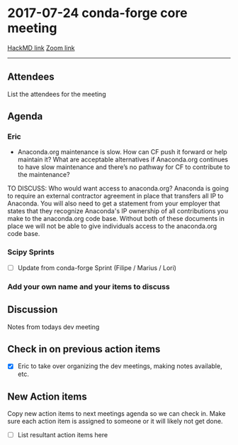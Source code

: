 # 2017-07-24 conda-forge core meeting 

[HackMD link](https://hackmd.io/P8on5P8wR3q3WslwrJzOEg)
[Zoom link]()
****
## Attendees
List the attendees for the meeting

## Agenda

### Eric
* Anaconda.org maintenance is slow. How can CF push it forward or help maintain it? What are acceptable alternatives if Anaconda.org continues to have slow maintenance and there’s no pathway for CF to contribute to the maintenance?

TO DISCUSS: Who would want access to anaconda.org? Anaconda is going to require an external contractor agreement in place that transfers all IP to Anaconda. You will also need to get a statement from your employer that states that they recognize Anaconda's IP ownership of all contributions you make to the anaconda.org code base. Without both of these documents in place we will not be able to give individuals access to the anaconda.org code base.

### Scipy Sprints
* [ ] Update from conda-forge Sprint (Filipe / Marius / Lori)

### Add your own name and your items to discuss

## Discussion
Notes from todays dev meeting 



## Check in on previous action items
* [x] Eric to take over organizing the dev meetings, making notes available, etc.

## New Action items
Copy new action items to next meetings agenda so we can check in. 
Make sure each action item is assigned to someone or it will likely not get done.

* [ ]  List resultant action items here


